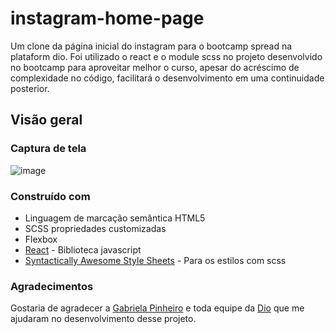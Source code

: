 # instagram-home-page

Um clone da página inicial do instagram para o bootcamp spread na plataform dio. Foi utilizado o react e o module scss no projeto desenvolvido no bootcamp para aproveitar melhor o curso, apesar do acréscimo de complexidade no código, facilitará o desenvolvimento em uma continuidade posterior.

## Visão geral
### Captura de tela
![image](https://user-images.githubusercontent.com/50973575/172729279-d52a9363-ee0c-4abd-ba85-1c322c3e530d.png)

### Construído com

- Linguagem de marcação semântica HTML5
- SCSS propriedades customizadas
- Flexbox
- [React](https://reactjs.org/) - Biblioteca javascript
- [Syntactically Awesome Style Sheets](https://sass-lang.com) - Para os estilos com scss

### Agradecimentos

 Gostaria de agradecer a [Gabriela Pinheiro](https://github.com/SpruceGabriela) e toda equipe da [Dio](https://web.dio.me) que me ajudaram no desenvolvimento desse projeto.
 

